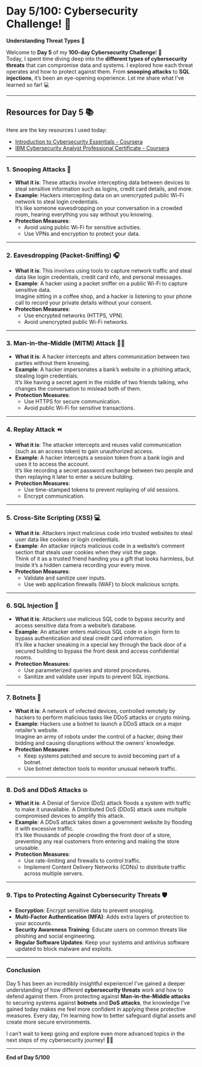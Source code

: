 # Day 5/100: Cybersecurity Challenge! 🚀  
**Understanding Threat Types** 🔐

Welcome to **Day 5** of my **100-day Cybersecurity Challenge**! 🎉  
Today, I spent time diving deep into the **different types of cybersecurity threats** that can compromise data and systems. I explored how each threat operates and how to protect against them. From **snooping attacks** to **SQL injections**, it’s been an eye-opening experience. Let me share what I've learned so far! 💻

---

## **Resources for Day 5** 📚  
Here are the key resources I used today:

- [Introduction to Cybersecurity Essentials - Coursera](https://www.coursera.org/learn/introduction-to-cybersecurity-essentials?specialization=ibm-cybersecurity-analyst)
- [IBM Cybersecurity Analyst Professional Certificate - Coursera](https://www.coursera.org/professional-certificates/ibm-cybersecurity-analyst)

---

### **1. Snooping Attacks** 👀  
- **What it is**: These attacks involve intercepting data between devices to steal sensitive information such as logins, credit card details, and more.  
- **Example**: Hackers intercepting data on an unencrypted public Wi-Fi network to steal login credentials.  
It’s like someone eavesdropping on your conversation in a crowded room, hearing everything you say without you knowing.  
- **Protection Measures**:  
  - Avoid using public Wi-Fi for sensitive activities.  
  - Use VPNs and encryption to protect your data.

---

### **2. Eavesdropping (Packet-Sniffing)** 🎧  
- **What it is**: This involves using tools to capture network traffic and steal data like login credentials, credit card info, and personal messages.  
- **Example**: A hacker using a packet sniffer on a public Wi-Fi to capture sensitive data.  
Imagine sitting in a coffee shop, and a hacker is listening to your phone call to record your private details without your consent.  
- **Protection Measures**:  
  - Use encrypted networks (HTTPS, VPN).  
  - Avoid unencrypted public Wi-Fi networks.

---

### **3. Man-in-the-Middle (MITM) Attack** 🕵️‍♂️  
- **What it is**: A hacker intercepts and alters communication between two parties without them knowing.  
- **Example**: A hacker impersonates a bank’s website in a phishing attack, stealing login credentials.  
It’s like having a secret agent in the middle of two friends talking, who changes the conversation to mislead both of them.  
- **Protection Measures**:  
  - Use HTTPS for secure communication.  
  - Avoid public Wi-Fi for sensitive transactions.

---

### **4. Replay Attack** ⏪  
- **What it is**: The attacker intercepts and reuses valid communication (such as an access token) to gain unauthorized access.  
- **Example**: A hacker intercepts a session token from a bank login and uses it to access the account.  
It’s like recording a secret password exchange between two people and then replaying it later to enter a secure building.  
- **Protection Measures**:  
  - Use time-stamped tokens to prevent replaying of old sessions.  
  - Encrypt communication.

---

### **5. Cross-Site Scripting (XSS)** 💻  
- **What it is**: Attackers inject malicious code into trusted websites to steal user data like cookies or login credentials.  
- **Example**: An attacker injects malicious code in a website’s comment section that steals user cookies when they visit the page.  
Think of it as a trusted friend handing you a gift that looks harmless, but inside it’s a hidden camera recording your every move. 
- **Protection Measures**:  
  - Validate and sanitize user inputs.  
  - Use web application firewalls (WAF) to block malicious scripts.

---

### **6. SQL Injection** 🧪  
- **What it is**: Attackers use malicious SQL code to bypass security and access sensitive data from a website’s database.  
- **Example**: An attacker enters malicious SQL code in a login form to bypass authentication and steal credit card information.  
It’s like a hacker sneaking in a special key through the back door of a secured building to bypass the front desk and access confidential rooms.  
- **Protection Measures**:  
  - Use parameterized queries and stored procedures.  
  - Sanitize and validate user inputs to prevent SQL injections.

---

### **7. Botnets** 🤖  
- **What it is**: A network of infected devices, controlled remotely by hackers to perform malicious tasks like DDoS attacks or crypto mining.  
- **Example**: Hackers use a botnet to launch a DDoS attack on a major retailer’s website.  
Imagine an army of robots under the control of a hacker, doing their bidding and causing disruptions without the owners’ knowledge.  
- **Protection Measures**:  
  - Keep systems patched and secure to avoid becoming part of a botnet.  
  - Use botnet detection tools to monitor unusual network traffic.

---

### **8. DoS and DDoS Attacks** 💥  
- **What it is**: A Denial of Service (DoS) attack floods a system with traffic to make it unavailable. A Distributed DoS (DDoS) attack uses multiple compromised devices to amplify this attack.  
- **Example**: A DDoS attack takes down a government website by flooding it with excessive traffic.  
It’s like thousands of people crowding the front door of a store, preventing any real customers from entering and making the store unusable. 
- **Protection Measures**:  
  - Use rate-limiting and firewalls to control traffic.  
  - Implement Content Delivery Networks (CDNs) to distribute traffic across multiple servers.

---

### **9. Tips to Protecting Against Cybersecurity Threats** 🛡️    
  - **Encryption**: Encrypt sensitive data to prevent snooping.  
  - **Multi-Factor Authentication (MFA)**: Adds extra layers of protection to your accounts.  
  - **Security Awareness Training**: Educate users on common threats like phishing and social engineering.  
  - **Regular Software Updates**: Keep your systems and antivirus software updated to block malware and exploits.

---

### **Conclusion**   
Day 5 has been an incredibly insightful experience! I’ve gained a deeper understanding of how different **cybersecurity threats** work and how to defend against them. From protecting against **Man-in-the-Middle attacks** to securing systems against **botnets** and **DoS attacks**, the knowledge I’ve gained today makes me feel more confident in applying these protective measures. Every day, I’m learning how to better safeguard digital assets and create more secure environments.  

I can’t wait to keep going and explore even more advanced topics in the next steps of my cybersecurity journey! 🌟🚀

---

**End of Day 5/100**
